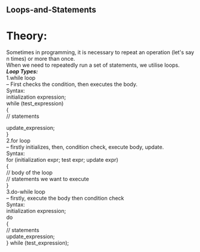 ## Loops-and-Statements
# Theory:
Sometimes in programming, it is necessary to repeat an operation (let's say n times) or more than once. <br>When we need to repeatedly run a set of statements, we utilise loops. <br>
***Loop Types:***<br>
1.while loop<br>
– First checks the condition, then executes the body.<br>
Syntax:<br>
initialization expression;<br>
while (test_expression)<br>
{<br>
   // statements<br>
 
  update_expression;<br>
}<br>
2.for loop<br>
– firstly initializes, then, condition check, execute body, update.<br>
Syntax:<br>
for (initialization expr; test expr; update expr)<br>
{    <br>
     // body of the loop<br>
     // statements we want to execute<br>
}<br>
3.do-while loop<br>
– firstly, execute the body then condition check<br>
Syntax:<br>
initialization expression;<br>
do<br>
{<br>
   // statements<br>
   update_expression;<br>
} while (test_expression);
